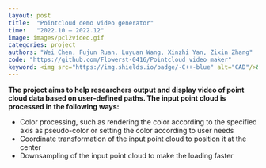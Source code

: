 ```yaml
---
layout: post
title:  "Pointcloud demo video generator"
time:   "2022.10 – 2022.12"
image: images/pcl2video.gif
categories: project
authors: "Wei Chen, Fujun Ruan, Luyuan Wang, Xinzhi Yan, Zixin Zhang"
code: "https://github.com/Flowerst-0416/Pointcloud_video_maker"
keyword: <img src="https://img.shields.io/badge/-C++-blue" alt="CAD"/>&nbsp;<img src="https://img.shields.io/badge/-OpenGL-orange"/>&nbsp;<img src="https://img.shields.io/badge/-PCL-orange"/>
---
```

**The project aims to help researchers output and display video of point cloud data based on user-defined paths. The input point cloud is processed in the following ways:**

- Color processing, such as rendering the color according to the specified axis as pseudo-color or setting the color according to user needs
- Coordinate transformation of the input point cloud to position it at the center
- Downsampling of the input point cloud to make the loading faster
